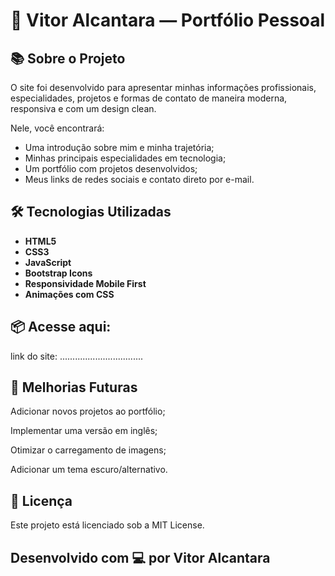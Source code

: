 # 🚀 Vitor Alcantara — Portfólio Pessoal
## 📚 Sobre o Projeto

O site foi desenvolvido para apresentar minhas informações profissionais, especialidades, projetos e formas de contato de maneira moderna, responsiva e com um design clean.

Nele, você encontrará:
- Uma introdução sobre mim e minha trajetória;
- Minhas principais especialidades em tecnologia;
- Um portfólio com projetos desenvolvidos;
- Meus links de redes sociais e contato direto por e-mail.

## 🛠️ Tecnologias Utilizadas

- **HTML5**
- **CSS3**
- **JavaScript**
- **Bootstrap Icons**
- **Responsividade Mobile First**
- **Animações com CSS**

## 📦 Acesse aqui:
link do site: .................................

## 🎯 Melhorias Futuras
Adicionar novos projetos ao portfólio;

Implementar uma versão em inglês;

Otimizar o carregamento de imagens;

Adicionar um tema escuro/alternativo.

## 📄 Licença
Este projeto está licenciado sob a MIT License.

## Desenvolvido com 💻 por Vitor Alcantara
